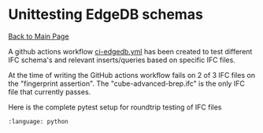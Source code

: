 # Unittesting EdgeDB schemas

[Back to Main Page](../index.md)

A github actions workflow [ci-edgedb.yml](../../.github/workflows/ci-edgedb.yml) has been created to test different
IFC schema's and relevant inserts/queries based on specific IFC files. 

At the time of writing the GitHub actions workflow fails on 2 of 3 IFC files on the "fingerprint assertion". The 
"cube-advanced-brep.ifc" is the only IFC file that currently passes. 

Here is the complete pytest setup for roundtrip testing of IFC files

```{literalinclude} ../../tests/edge_model/server/test_ifc_file_roundtripping.py
:language: python
```